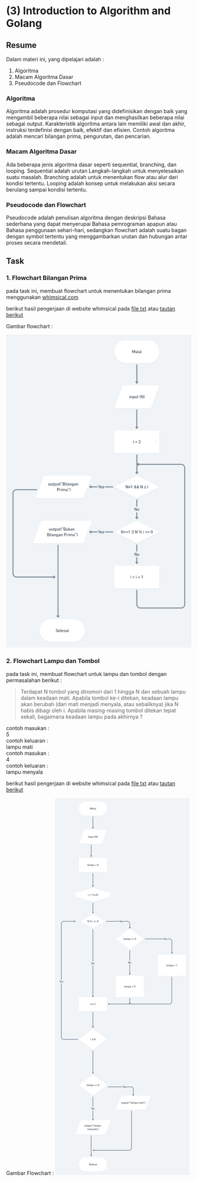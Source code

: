 # (3) Introduction to Algorithm and Golang

## Resume
Dalam materi ini, yang dipelajari adalah :
1. Algoritma
2. Macam Algoritma Dasar
3. Pseudocode dan Flowchart

### Algoritma
Algoritma adalah prosedur komputasi yang didefinisikan dengan baik yang mengambil beberapa nilai sebagai input dan menghasilkan beberapa nilai sebagai output. Karakteristik algoritma antara lain memiliki awal dan akhir, instruksi terdefinisi dengan baik, efektif dan efisien. Contoh algoritma adalah mencari bilangan prima, pengurutan, dan pencarian.

### Macam Algoritma Dasar
Ada beberapa jenis algoritma dasar seperti sequential, branching, dan looping. Sequential adalah urutan Langkah-langkah untuk menyelesaikan suatu masalah. Branching adalah untuk menentukan flow atau alur dari kondisi tertentu. Looping adalah konsep untuk melakukan aksi secara berulang sampai kondisi tertentu.

### Pseudocode dan Flowchart
Pseudocode adalah penulisan algoritma dengan deskripsi Bahasa sederhana yang dapat menyerupai Bahasa pemrograman apapun atau Bahasa penggunaan sehari-hari, sedangkan flowchart adalah suatu bagan dengan symbol tertentu yang menggambarkan urutan dan hubungan antar proses secara mendetail.

## Task
### 1. Flowchart Bilangan Prima
pada task ini, membuat flowchart untuk menentukan bilangan prima menggunakan [whimsical.com](whimsical.com)

berikut hasil pengerjaan di website whimsical pada [file txt](./praktikum/1.link-whimsical-prima.txt) atau [tautan berikut](https://whimsical.com/bilangan-prima-Ezr7CbKDebDfMK7Kii8Kho)

Gambar flowchart :

![Prima](./screenshots/1.flowchart-bilangan-prima.png)

### 2. Flowchart Lampu dan Tombol
pada task ini, membuat flowchart untuk lampu dan tombol dengan permasalahan berikut :  
> Terdapat N tombol yang dinomori dari 1 hingga N dan sebuah lampu dalam keadaan mati. Apabila tombol ke-i ditekan, keadaan lampu akan berubah (dari mati menjadi menyala, atau sebaliknya) jika N habis dibagi oleh i. Apabila masing-masing tombol ditekan tepat sekali, bagaimana keadaan lampu pada akhirnya ?  

contoh masukan :  
5  
contoh keluaran :  
lampu mati  
contoh masukan :  
4  
contoh keluaran :  
lampu menyala  


berikut hasil pengerjaan di website whimsical pada [file txt](./praktikum/1.link-whimsical-prima.txt) atau [tautan berikut](https://whimsical.com/lampu-tombol-VtjEzeBjECb9CJHTLciuAV)

Gambar Flowchart :
![Lampu Tombol](./screenshots/2.flowchart-lampu-tombol.png)
